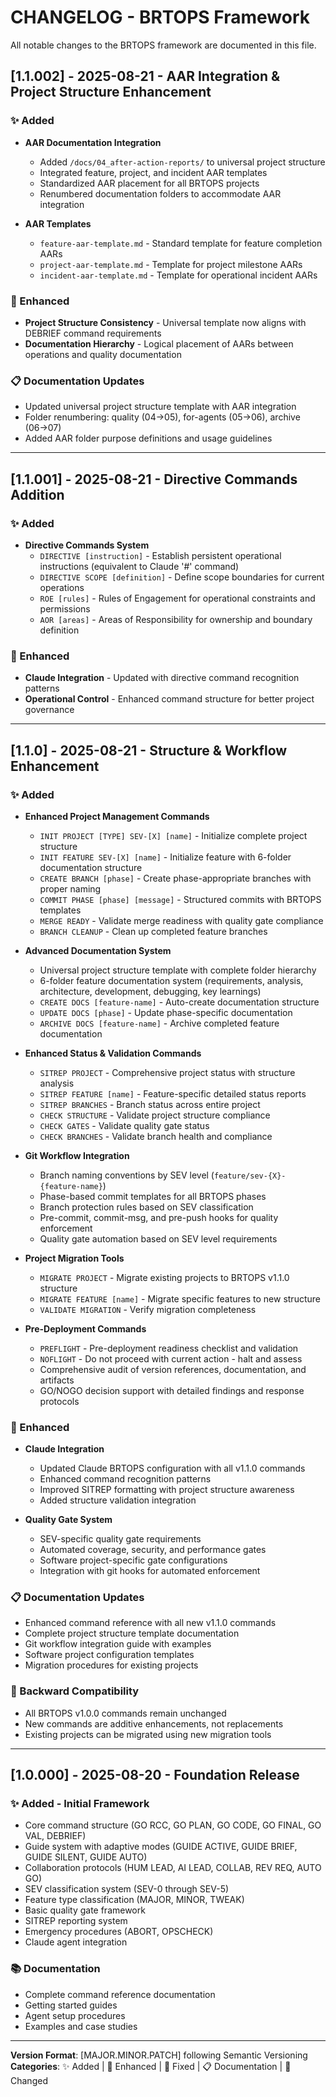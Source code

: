 # CHANGELOG - BRTOPS Framework

All notable changes to the BRTOPS framework are documented in this file.

## [1.1.002] - 2025-08-21 - AAR Integration & Project Structure Enhancement

### ✨ Added
- **AAR Documentation Integration**
  - Added `/docs/04_after-action-reports/` to universal project structure
  - Integrated feature, project, and incident AAR templates
  - Standardized AAR placement for all BRTOPS projects
  - Renumbered documentation folders to accommodate AAR integration

- **AAR Templates**
  - `feature-aar-template.md` - Standard template for feature completion AARs
  - `project-aar-template.md` - Template for project milestone AARs  
  - `incident-aar-template.md` - Template for operational incident AARs

### 🔧 Enhanced
- **Project Structure Consistency** - Universal template now aligns with DEBRIEF command requirements
- **Documentation Hierarchy** - Logical placement of AARs between operations and quality documentation

### 📋 Documentation Updates
- Updated universal project structure template with AAR integration
- Folder renumbering: quality (04→05), for-agents (05→06), archive (06→07)
- Added AAR folder purpose definitions and usage guidelines

---

## [1.1.001] - 2025-08-21 - Directive Commands Addition

### ✨ Added
- **Directive Commands System**
  - `DIRECTIVE [instruction]` - Establish persistent operational instructions (equivalent to Claude '#' command)
  - `DIRECTIVE SCOPE [definition]` - Define scope boundaries for current operations
  - `ROE [rules]` - Rules of Engagement for operational constraints and permissions
  - `AOR [areas]` - Areas of Responsibility for ownership and boundary definition

### 🔧 Enhanced
- **Claude Integration** - Updated with directive command recognition patterns
- **Operational Control** - Enhanced command structure for better project governance

---

## [1.1.0] - 2025-08-21 - Structure & Workflow Enhancement

### ✨ Added
- **Enhanced Project Management Commands**
  - `INIT PROJECT [TYPE] SEV-[X] [name]` - Initialize complete project structure
  - `INIT FEATURE SEV-[X] [name]` - Initialize feature with 6-folder documentation structure
  - `CREATE BRANCH [phase]` - Create phase-appropriate branches with proper naming
  - `COMMIT PHASE [phase] [message]` - Structured commits with BRTOPS templates
  - `MERGE READY` - Validate merge readiness with quality gate compliance
  - `BRANCH CLEANUP` - Clean up completed feature branches

- **Advanced Documentation System**
  - Universal project structure template with complete folder hierarchy
  - 6-folder feature documentation system (requirements, analysis, architecture, development, debugging, key learnings)
  - `CREATE DOCS [feature-name]` - Auto-create documentation structure
  - `UPDATE DOCS [phase]` - Update phase-specific documentation
  - `ARCHIVE DOCS [feature-name]` - Archive completed feature documentation

- **Enhanced Status & Validation Commands**
  - `SITREP PROJECT` - Comprehensive project status with structure analysis
  - `SITREP FEATURE [name]` - Feature-specific detailed status reports
  - `SITREP BRANCHES` - Branch status across entire project
  - `CHECK STRUCTURE` - Validate project structure compliance
  - `CHECK GATES` - Validate quality gate status
  - `CHECK BRANCHES` - Validate branch health and compliance

- **Git Workflow Integration**
  - Branch naming conventions by SEV level (`feature/sev-{X}-{feature-name}`)
  - Phase-based commit templates for all BRTOPS phases
  - Branch protection rules based on SEV classification
  - Pre-commit, commit-msg, and pre-push hooks for quality enforcement
  - Quality gate automation based on SEV level requirements

- **Project Migration Tools**
  - `MIGRATE PROJECT` - Migrate existing projects to BRTOPS v1.1.0 structure
  - `MIGRATE FEATURE [name]` - Migrate specific features to new structure
  - `VALIDATE MIGRATION` - Verify migration completeness

- **Pre-Deployment Commands**
  - `PREFLIGHT` - Pre-deployment readiness checklist and validation
  - `NOFLIGHT` - Do not proceed with current action - halt and assess
  - Comprehensive audit of version references, documentation, and artifacts
  - GO/NOGO decision support with detailed findings and response protocols

### 🔧 Enhanced
- **Claude Integration**
  - Updated Claude BRTOPS configuration with all v1.1.0 commands
  - Enhanced command recognition patterns
  - Improved SITREP formatting with project structure awareness
  - Added structure validation integration

- **Quality Gate System**
  - SEV-specific quality gate requirements
  - Automated coverage, security, and performance gates
  - Software project-specific gate configurations
  - Integration with git hooks for automated enforcement

### 📋 Documentation Updates
- Enhanced command reference with all new v1.1.0 commands
- Complete project structure template documentation
- Git workflow integration guide with examples
- Software project configuration templates
- Migration procedures for existing projects

### 🔄 Backward Compatibility
- All BRTOPS v1.0.0 commands remain unchanged
- New commands are additive enhancements, not replacements
- Existing projects can be migrated using new migration tools

---

## [1.0.000] - 2025-08-20 - Foundation Release

### ✨ Added - Initial Framework
- Core command structure (GO RCC, GO PLAN, GO CODE, GO FINAL, GO VAL, DEBRIEF)
- Guide system with adaptive modes (GUIDE ACTIVE, GUIDE BRIEF, GUIDE SILENT, GUIDE AUTO)
- Collaboration protocols (HUM LEAD, AI LEAD, COLLAB, REV REQ, AUTO GO)
- SEV classification system (SEV-0 through SEV-5)
- Feature type classification (MAJOR, MINOR, TWEAK)
- Basic quality gate framework
- SITREP reporting system
- Emergency procedures (ABORT, OPSCHECK)
- Claude agent integration

### 📚 Documentation
- Complete command reference documentation
- Getting started guides
- Agent setup procedures
- Examples and case studies

---

**Version Format**: [MAJOR.MINOR.PATCH] following Semantic Versioning  
**Categories**: ✨ Added | 🔧 Enhanced | 🐛 Fixed | 📋 Documentation | 🔄 Changed